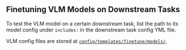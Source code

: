 ## Finetuning VLM Models on Downstream Tasks

To test the VLM model on a certain downstream task, list the path to its model config under `includes:` in the downstream task config YML file.

VLM config files are stored at  [`config/templates/finetune/models/`](config/templates/finetune/models/).
